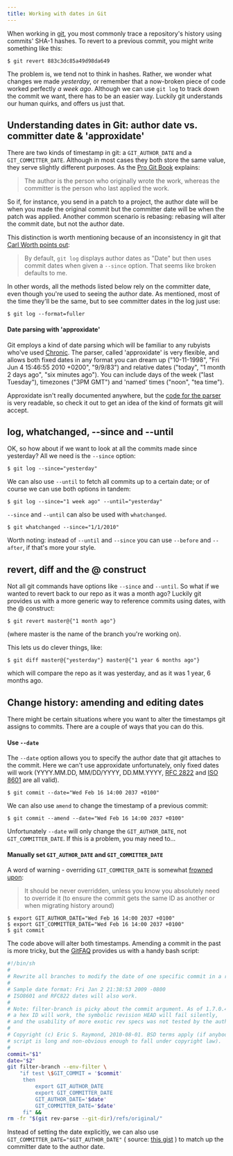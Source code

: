 ```yaml
---
title: Working with dates in Git
---
```


When working in [git](http://git-scm.com/), you most commonly trace a repository's history using commits' SHA-1 hashes. To revert to a previous commit, you might write something like this:

~~~console
$ git revert 883c3dc85a49d98da649
~~~
    
The problem is, we tend not to think in hashes. Rather, we wonder what changes we made *yesterday*, or remember that a now-broken piece of code worked perfectly *a week ago*. Although we can use `git log` to track down the commit we want, there has to be an easier way. Luckily git understands our human quirks, and offers us just that.

Understanding dates in Git: author date vs. committer date & 'approxidate'
--------------------------------------------------------------------------

There are two kinds of timestamp in git: a `GIT_AUTHOR_DATE` and a `GIT_COMMITTER_DATE`. Although in most cases they both store the same value, they serve slightly different purposes. As the [Pro Git Book](http://progit.org/book/ch2-3.html) explains:

> The author is the person who originally wrote the work, whereas the committer is the person who last applied the work.

So if, for instance, you send in a patch to a project, the author date will be when you made the original commit but the committer date will be when the patch was applied. Another common scenario is rebasing: rebasing will alter the commit date, but not the author date.

This distinction is worth mentioning because of an inconsistency in git that [Carl Worth points out](http://web.archive.org/web/20130508191420/http://cworth.org/hgbook-git/tour/):

> By default, `git log` displays author dates as "Date" but then uses commit dates when given a `--since` option. That seems like broken defaults to me.

In other words, all the methods listed below rely on the committer date, even though you're used to seeing the author date. As mentioned, most of the time they'll be the same, but to see committer dates in the log just use:

~~~console
$ git log --format=fuller
~~~
    
#### Date parsing with 'approxidate'

Git employs a kind of date parsing which will be familiar to any rubyists who've used [Chronic](http://chronic.rubyforge.org/). The parser, called 'approxidate' is very flexible, and allows both fixed dates in any format you can dream up ("10-11-1998", "Fri Jun 4 15:46:55 2010 +0200", "9/9/83") and relative dates ("today", "1 month 2 days ago", "six minutes ago"). You can include days of the week ("last Tuesday"), timezones ("3PM GMT") and 'named' times ("noon", "tea time").

Approxidate isn't really documented anywhere, but the [code for the parser](https://github.com/git/git/blob/master/date.c) is very readable, so check it out to get an idea of the kind of formats git will accept.

log, whatchanged, --since and --until
-------------------------------------

OK, so how about if we want to look at all the commits made since yesterday? All we need is the `--since` option:

~~~console
$ git log --since="yesterday"
~~~

We can also use `--until` to fetch all commits up to a certain date; or of course we can use both options in tandem:

~~~console
$ git log --since="1 week ago" --until="yesterday"
~~~

`--since` and `--until` can also be used with `whatchanged`.

~~~console
$ git whatchanged --since="1/1/2010"
~~~

Worth noting: instead of `--until` and `--since` you can use `--before` and `--after`, if that's more your style.

revert, diff and the @ construct
--------------------------------

Not all git commands have options like `--since` and `--until`. So what if we wanted to revert back to our repo as it was a month ago? Luckily git provides us with a more generic way to reference commits using dates, with the @ construct:

~~~console
$ git revert master@{"1 month ago"}
~~~

(where master is the name of the branch you're working on).

This lets us do clever things, like:

~~~console
$ git diff master@{"yesterday"} master@{"1 year 6 months ago"}
~~~

which will compare the repo as it was yesterday, and as it was 1 year, 6 months ago.
    
Change history: amending and editing dates
------------------------------------------

There might be certain situations where you want to alter the timestamps git assigns to commits. There are a couple of ways that you can do this.

#### Use `--date`

The `--date` option allows you to specify the author date that git attaches to the commit. Here we can't use approxidate unfortunately, only fixed dates will work (YYYY.MM.DD, MM/DD/YYYY, DD.MM.YYYY, [RFC 2822](http://www.apps.ietf.org/rfc/rfc2822.html#sec-3.3) and [ISO 8601](http://en.wikipedia.org/wiki/ISO_8601) are all valid).

~~~console
$ git commit --date="Wed Feb 16 14:00 2037 +0100"
~~~

We can also use `amend` to change the timestamp of a previous commit:

~~~console
$ git commit --amend --date="Wed Feb 16 14:00 2037 +0100"
~~~

Unfortunately `--date` will only change the `GIT_AUTHOR_DATE`, not `GIT_COMMITTER_DATE`. If this is a problem, you may need to...

#### Manually set `GIT_AUTHOR_DATE` and `GIT_COMMITTER_DATE`

A word of warning - overriding `GIT_COMMITER_DATE` is somewhat [frowned upon](http://www.tin.org/bin/man.cgi?section=1&topic=CG-COMMIT):

> It should be never overridden, unless you know you absolutely need to override it (to ensure the commit gets the same ID as another or when migrating history around)

~~~console
$ export GIT_AUTHOR_DATE="Wed Feb 16 14:00 2037 +0100"
$ export GIT_COMMITTER_DATE="Wed Feb 16 14:00 2037 +0100"
$ git commit
~~~
    
The code above will alter both timestamps. Amending a commit in the past is more tricky, but the [GitFAQ](https://git.wiki.kernel.org/index.php/GitFaq#How_can_I_tweak_the_date_of_a_commit_in_the_repo.3F
) provides us with a handy bash script:

~~~bash
#!/bin/sh
#
# Rewrite all branches to modify the date of one specific commit in a repo.
#
# Sample date format: Fri Jan 2 21:38:53 2009 -0800
# ISO8601 and RFC822 dates will also work.
#
# Note: filter-branch is picky about the commit argument. As of 1.7.0.4,
# a hex ID will work, the symbolic revision HEAD will fail silently,
# and the usability of more exotic rev specs was not tested by the author.
#
# Copyright (c) Eric S. Raymond, 2010-08-01. BSD terms apply (if anybody really thinks that this
# script is long and non-obvious enough to fall under copyright law).
#
commit="$1"
date="$2"
git filter-branch --env-filter \
    "if test \$GIT_COMMIT = '$commit'
     then
         export GIT_AUTHOR_DATE
         export GIT_COMMITTER_DATE
         GIT_AUTHOR_DATE='$date'
         GIT_COMMITTER_DATE='$date'
     fi" &&
rm -fr "$(git rev-parse --git-dir)/refs/original/"
~~~
    
Instead of setting the date explicitly, we can also use `GIT_COMMITTER_DATE="$GIT_AUTHOR_DATE"` ( source: [this gist](https://gist.github.com/568898) ) to match up the committer date to the author date.